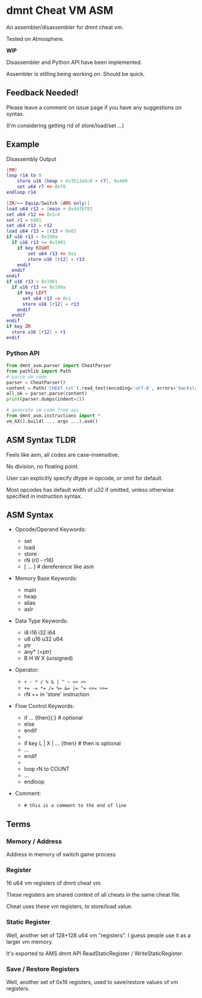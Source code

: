 # dmnt Cheat VM ASM

An assembler/disassembler for dmnt cheat vm.

Tested on Atmosphere.

**WIP**

Disassembler and Python API have been implemented.

Assembler is stilling being working on. Should be quick.

## Feedback Needed!

Please leave a comment on issue page if you have any suggestions on syntax.

(I'm considering getting rid of store/load/set ...)

## Example

Disassembly Output

```lua
[FM]
loop r14 to 9
    store u16 [heap + 0x3513a5c0 + r7], 0x400
    set u64 r7 += 0xf0
endloop r14

[ZR/←→ Equip/Switch (AMS only)]
load u64 r12 = [main + 0x4df878]
set u64 r12 += 0x1c4
set r1 = 6401
set u64 r13 = r12
load u64 r13 = [r13 + 0x0]
if u16 r13 < 0x190a
  if u16 r13 >= 0x1901
    if key RIGHT
        set u64 r13 += 0x1
        store u16 [r12] = r13
    endif
  endif
endif
if u16 r13 > 0x1901
  if u16 r13 <= 0x190a
    if key LEFT
      set u64 r13 -= 0x1
      store u16 [r12] = r13
    endif
  endif
endif
if key ZR
  store u16 [r12] = r1
endif

```

### Python API
```py
from dmnt_asm.parser import CheatParser
from pathlib import Path
# parse vm code
parser = CheatParser()
content = Path('CHEAT.txt').read_text(encoding='utf-8', errors='backslashreplace')
all_ok = parser.parse(content)
print(parser.dumps(indent=2))

# generate vm code from api
from dmnt_asm.instructions import *
vm_XX().build( ... args ...).asm()
```

## ASM Syntax TLDR

Feels like asm, all codes are case-insensitive.

No division, no floating point.

User can explicitly specify dtype in opcode, or omit for default.

Most opcodes has default width of u32 if omitted, unless otherwise specified in instruction syntax.

## ASM Syntax

- Opcode/Operand Keywords:
  - set
  - load
  - store
  - rN (r0 - r16)
  - [ ... ]     # dereference like asm


- Memory Base Keywords:
  - main
  - heap
  - alias
  - aslr

- Data Type Keywords:
  - i8 i16 i32 i64
  - u8 u16 u32 u64
  - ptr
  - any* (=ptr)
  - B H W X (unsigned)

- Operator:
  - `+ - * / % & | ^ ~ << >>`
  - `+= -= *= /= %= &= |= ^= <<= >>=`
  - rN ++ in 'store' instruction

- Flow Control Keywords:
  - if ... {then}{:}    # optional
  - else
  - endif
  - 
  - if key L | X | ... {then}   # then is optional
  - ...
  - endif
  - 
  - loop rN to COUNT
  - ...
  - endloop
  

- Comment:
  - `# this is a comment to the end of line`

## Terms

### Memory / Address
Address in memory of switch game process

### Register
16 u64 vm registers of dmnt cheat vm.

These registers are shared context of all cheats in the same cheat file.

Cheat uses these vm registers, to store/load value.

### Static Register
Well, another set of 128+128 u64 vm "registers". I guess people use it as a larger vm memory.

It's exported to AMS dmnt API ReadStaticRegister / WriteStaticRegister.

### Save / Restore Registers
Well, another set of 0x16 registers, used to save/restore values of vm registers.
